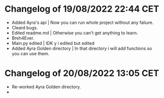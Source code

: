 # Changelog of 19/08/2022 22:44 CET

- Added Ayra's api | Now you can run whole project without any faliure.
- Cleard bugs.
- Edited readme.md | Otherwise you can't get anything to learn.
- Breh4Ever.
- Main.py edited | IDK y i edited but edited
- Added Ayra Golden directory | In that directory i will add functions so you can use them.

# Changelog of 20/08/2022 13:05 CET

- Re-worked Ayra Golden directory.
- 
